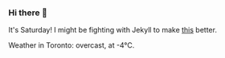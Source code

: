 ### Hi there :wave:

It's Saturday! I might be fighting with Jekyll to make [this](https://swissclubto.github.io) better.

Weather in Toronto: overcast, at -4°C.
